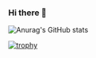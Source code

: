 ### Hi there 👋
![Anurag's GitHub stats](https://github-readme-stats.vercel.app/api?username=hulebaji&show_icons=true&theme=algolia)

[![trophy](https://github-profile-trophy.vercel.app/?username=ryo-ma)](https://github.com/ryo-ma/github-profile-trophy)

<!--
**hulebaji/hulebaji** is a ✨ _special_ ✨ repository because its `README.md` (this file) appears on your GitHub profile.

Here are some ideas to get you started:

- 🔭 I’m currently working on ...
- 🌱 I’m currently learning ...
- 👯 I’m looking to collaborate on ...
- 🤔 I’m looking for help with ...
- 💬 Ask me about ...
- 📫 How to reach me: ...
- 😄 Pronouns: ...
- ⚡ Fun fact: ...
-->
